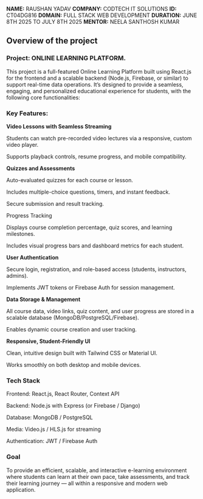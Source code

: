 **NAME:** RAUSHAN YADAV
**COMPANY:** CODTECH IT SOLUTIONS
**ID:** CT04DG816
**D0MAIN:** FULL STACK WEB DEVELOPMENT
**DURATION:** JUNE 8TH 2025 TO JULY 8TH 2025
**MENTOR:** NEELA SANTHOSH KUMAR

## Overview of the project

### Project: ONLINE LEARNING PLATFORM.

This project is a full-featured Online Learning Platform built using React.js for the frontend and a scalable backend (Node.js, Firebase, or similar) to support real-time data operations. It’s designed to provide a seamless, engaging, and personalized educational experience for students, with the following core functionalities:

### Key Features:
 **Video Lessons with Seamless Streaming**

Students can watch pre-recorded video lectures via a responsive, custom video player.

Supports playback controls, resume progress, and mobile compatibility.

**Quizzes and Assessments**

Auto-evaluated quizzes for each course or lesson.

Includes multiple-choice questions, timers, and instant feedback.

Secure submission and result tracking.

 Progress Tracking

Displays course completion percentage, quiz scores, and learning milestones.

Includes visual progress bars and dashboard metrics for each student.

**User Authentication**

Secure login, registration, and role-based access (students, instructors, admins).

Implements JWT tokens or Firebase Auth for session management.

**Data Storage & Management**

All course data, video links, quiz content, and user progress are stored in a scalable database (MongoDB/PostgreSQL/Firebase).

Enables dynamic course creation and user tracking.

**Responsive, Student-Friendly UI**

Clean, intuitive design built with Tailwind CSS or Material UI.

Works smoothly on both desktop and mobile devices.

### Tech Stack
Frontend: React.js, React Router, Context API

Backend: Node.js with Express (or Firebase / Django)

Database: MongoDB / PostgreSQL

Media: Video.js / HLS.js for streaming

Authentication: JWT / Firebase Auth

### Goal
To provide an efficient, scalable, and interactive e-learning environment where students can learn at their own pace, take assessments, and track their learning journey — all within a responsive and modern web application.

